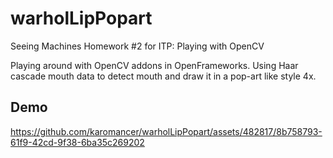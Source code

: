 # warholLipPopart
Seeing Machines Homework #2 for ITP: Playing with OpenCV

Playing around with OpenCV addons in OpenFrameworks. Using Haar cascade mouth data to detect mouth and draw it in a pop-art like style 4x.

## Demo
https://github.com/karomancer/warholLipPopart/assets/482817/8b758793-61f9-42cd-9f38-6ba35c269202

